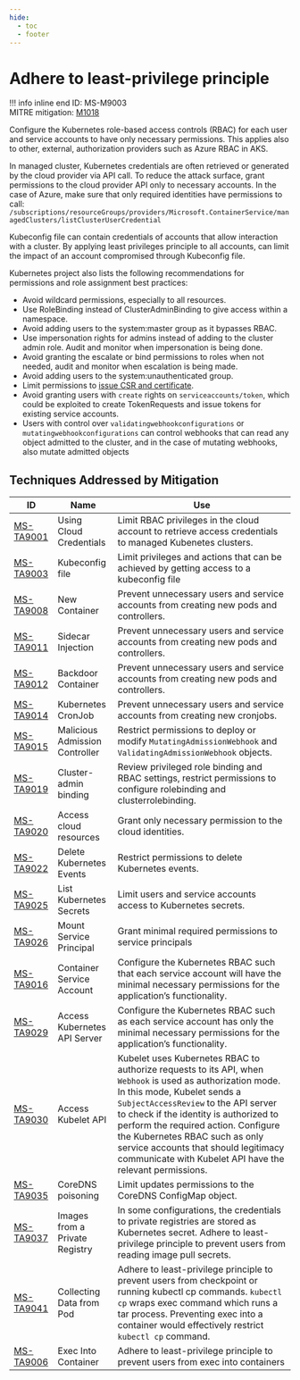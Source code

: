 ```yaml
---
hide:
  - toc
  - footer
---
```


# Adhere to least-privilege principle

!!! info inline end
    ID: MS-M9003<br>
    MITRE mitigation: [M1018](https://attack.mitre.org/mitigations/M1018/)


Configure the Kubernetes role-based access controls (RBAC) for each user and service accounts to have only necessary permissions. This applies also to other, external, authorization providers such as Azure RBAC in AKS.

In managed cluster, Kubernetes credentials are often retrieved or generated by the cloud provider via API call. To reduce the attack surface, grant permissions to the cloud provider API only to necessary accounts. In the case of Azure, make sure that only required identities have permissions to call: `/subscriptions/resourceGroups/providers/Microsoft.ContainerService/managedClusters/listClusterUserCredential`

Kubeconfig file can contain credentials of accounts that allow interaction with a cluster. By applying least privileges principle to all accounts, can limit the impact of an account compromised through Kubeconfig file.

Kubernetes project also lists the following recommendations for permissions and role assignment best practices:

 * Avoid wildcard permissions, especially to all resources.
 * Use RoleBinding instead of ClusterAdminBinding to give access within a namespace.
 * Avoid adding users to the system:master group as it bypasses RBAC.
 * Use impersonation rights for admins instead of adding to the cluster admin role. Audit and monitor when impersonation is being done.
 * Avoid granting the escalate or bind permissions to roles when not needed, audit and monitor when escalation is being made.
 * Avoid adding users to the system:unauthenticated group.
 * Limit permissions to [issue CSR and certificate](https://kubernetes.io/docs/concepts/security/rbac-good-practices/#csrs-and-certificate-issuing).
 * Avoid granting users with `create` rights on `serviceaccounts/token`, which could be exploited to create TokenRequests and issue tokens for existing service accounts.
 * Users with control over `validatingwebhookconfigurations` or `mutatingwebhookconfigurations` can control webhooks that can read any object admitted to the cluster, and in the case of mutating webhooks, also mutate admitted objects


## Techniques Addressed by Mitigation

|ID|Name|Use|
|--|----------|-----------|
|[MS-TA9001](../techniques/Using%20Cloud%20Credentials.md)|Using Cloud Credentials|Limit RBAC privileges in the cloud account to retrieve access credentials to managed Kubenetes clusters.|
|[MS-TA9003](../techniques/Kubeconfig%20file.md)|Kubeconfig file|Limit privileges and actions that can be achieved by getting access to a kubeconfig file|
|[MS-TA9008](../techniques/New%20Container.md)|New Container|Prevent unnecessary users and service accounts from creating new pods and controllers.|
|[MS-TA9011](../techniques/Sidecar%20Injection.md)|Sidecar Injection|Prevent unnecessary users and service accounts from creating new pods and controllers.|
|[MS-TA9012](../techniques/Backdoor%20container.md)|Backdoor Container|Prevent unnecessary users and service accounts from creating new pods and controllers.|
|[MS-TA9014](../techniques/Kubernetes%20CronJob.md)|Kubernetes CronJob|Prevent unnecessary users and service accounts from creating new cronjobs.|
|[MS-TA9015](../techniques/Malicious%20admission%20controller.md)|Malicious Admission Controller|Restrict permissions to deploy or modify `MutatingAdmissionWebhook` and `ValidatingAdmissionWebhook` objects.|
|[MS-TA9019](../techniques/Cluster-admin%20binding.md)|Cluster-admin binding|Review privileged role binding and RBAC settings, restrict permissions to configure rolebinding and clusterrolebinding.|
|[MS-TA9020](../techniques/Access%20cloud%20resources.md)|Access cloud resources|Grant only necessary permission to the cloud identities.|
|[MS-TA9022](../techniques/Delete%20K8S%20events.md)|Delete Kubernetes Events|Restrict permissions to delete Kubernetes events.|
|[MS-TA9025](../techniques/List%20K8S%20secrets.md)|List Kubernetes Secrets|Limit users and service accounts access to Kubernetes secrets.|
|[MS-TA9026](../techniques/Mount%20service%20principal.md)|Mount Service Principal|Grant minimal required permissions to service principals|
|[MS-TA9016](../techniques/container%20service%20account.md)|Container Service Account|Configure the Kubernetes RBAC such that each service account will have the minimal necessary permissions for the application’s functionality.|
|[MS-TA9029](../techniques/Access%20the%20K8S%20API%20server.md)|Access Kubernetes API Server|Configure the Kubernetes RBAC such as each service account has only the minimal necessary permissions for the application’s functionality.|
|[MS-TA9030](../techniques/Access%20Kubelet%20API.md)|Access Kubelet API|Kubelet uses Kubernetes RBAC to authorize requests to its API, when `Webhook` is used as authorization mode. In this mode, Kubelet sends a `SubjectAccessReview` to the API server to check if the identity is authorized to perform the required action. Configure the Kubernetes RBAC such as only service accounts that should legitimacy communicate with Kubelet API have the relevant permissions.|
|[MS-TA9035](../techniques/CoreDNS%20poisoning.md)|CoreDNS poisoning|Limit updates permissions to the CoreDNS ConfigMap object.|
|[MS-TA9037](../techniques/images%20from%20a%20private%20registry.md)|Images from a Private Registry|In some configurations, the credentials to private registries are stored as Kubernetes secret. Adhere to least-privilege principle to prevent users from reading image pull secrets.|
|[MS-TA9041](../techniques/Collecting%20Data%20from%20Pod.md)|Collecting Data from Pod|Adhere to least-privilege principle to prevent users from checkpoint or running kubectl cp commands. `kubectl cp` wraps exec command which runs a tar process. Preventing exec into a container would effectively restrict `kubectl cp` command.|
|[MS-TA9006](../techniques/Exec%20into%20container.md)|Exec Into Container|Adhere to least-privilege principle to prevent users from exec into containers|